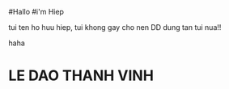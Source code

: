 #Hallo 
#i'm Hiep

tui ten ho huu hiep, tui khong gay cho nen DD dung tan tui nua!!

haha

# LE DAO THANH VINH